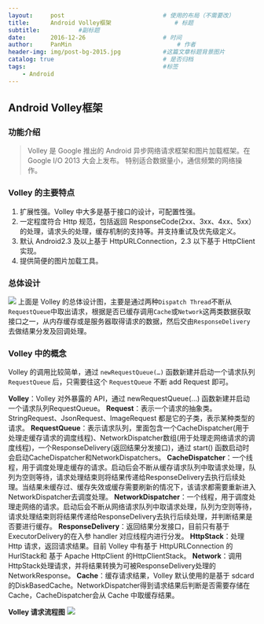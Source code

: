 ```yaml
---
layout:     post                            # 使用的布局（不需要改）
title:      Android Volley框架                  # 标题
subtitle:           #副标题
date:       2016-12-26                      # 时间
author:     PanMin                              # 作者
header-img: img/post-bg-2015.jpg            #这篇文章标题背景图片
catalog: true                               # 是否归档
tags:                                       #标签
    - Android
---
```



## Android Volley框架

### 功能介绍
> Volley 是 Google 推出的 Android 异步网络请求框架和图片加载框架。在 Google I/O 2013 大会上发布。
> 特别适合数据量小，通信频繁的网络操作。


### Volley 的主要特点
1. 扩展性强。Volley 中大多是基于接口的设计，可配置性强。
2. 一定程度符合 Http 规范，包括返回 ResponseCode(2xx、3xx、4xx、5xx）的处理，请求头的处理，缓存机制的支持等。并支持重试及优先级定义。
3. 默认 Android2.3 及以上基于 HttpURLConnection，2.3 以下基于 HttpClient 实现。
4. 提供简便的图片加载工具。


### 总体设计
![](https://raw.githubusercontent.com/android-cn/android-open-project-analysis/master/tool-lib/network/volley/image/design.png)
上面是 Volley 的总体设计图，主要是通过两种`Dispatch Thread`不断从`RequestQueue`中取出请求，根据是否已缓存调用`Cache`或`Network`这两类数据获取接口之一，从内存缓存或是服务器取得请求的数据，然后交由`ResponseDelivery`去做结果分发及回调处理。


### Volley 中的概念
Volley 的调用比较简单，通过 `newRequestQueue(…)` 函数新建并启动一个请求队列 `RequestQueue` 后，只需要往这个 `RequestQueue` 不断 add Request 即可。

**Volley**：Volley 对外暴露的 API，通过 newRequestQueue(…) 函数新建并启动一个请求队列RequestQueue。
**Request**：表示一个请求的抽象类。StringRequest、JsonRequest、ImageRequest 都是它的子类，表示某种类型的请求。
**RequestQueue**：表示请求队列，里面包含一个CacheDispatcher(用于处理走缓存请求的调度线程)、NetworkDispatcher数组(用于处理走网络请求的调度线程)，一个ResponseDelivery(返回结果分发接口)，通过 start() 函数启动时会启动CacheDispatcher和NetworkDispatchers。
**CacheDispatcher**：一个线程，用于调度处理走缓存的请求。启动后会不断从缓存请求队列中取请求处理，队列为空则等待，请求处理结束则将结果传递给ResponseDelivery去执行后续处理。当结果未缓存过、缓存失效或缓存需要刷新的情况下，该请求都需要重新进入NetworkDispatcher去调度处理。
**NetworkDispatcher**：一个线程，用于调度处理走网络的请求。启动后会不断从网络请求队列中取请求处理，队列为空则等待，请求处理结束则将结果传递给ResponseDelivery去执行后续处理，并判断结果是否要进行缓存。
**ResponseDelivery**：返回结果分发接口，目前只有基于ExecutorDelivery的在入参 handler 对应线程内进行分发。
**HttpStack**：处理 Http 请求，返回请求结果。目前 Volley 中有基于 HttpURLConnection 的HurlStack和 基于 Apache HttpClient 的HttpClientStack。
**Network**：调用HttpStack处理请求，并将结果转换为可被ResponseDelivery处理的NetworkResponse。
**Cache**：缓存请求结果，Volley 默认使用的是基于 sdcard 的DiskBasedCache。NetworkDispatcher得到请求结果后判断是否需要存储在 Cache，CacheDispatcher会从 Cache 中取缓存结果。


**Volley 请求流程图**
![](https://raw.githubusercontent.com/android-cn/android-open-project-analysis/master/tool-lib/network/volley/image/Volley-run-flow-chart.png)